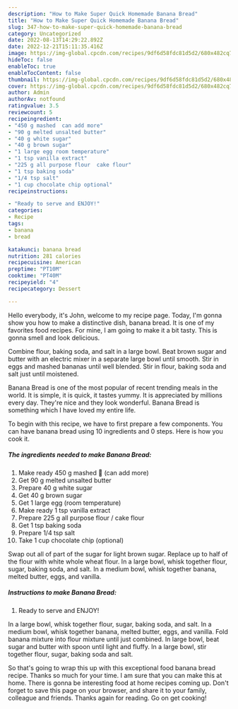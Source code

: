 ```yaml
---
description: "How to Make Super Quick Homemade Banana Bread"
title: "How to Make Super Quick Homemade Banana Bread"
slug: 347-how-to-make-super-quick-homemade-banana-bread
category: Uncategorized
date: 2022-08-13T14:29:22.892Z
date: 2022-12-21T15:11:35.416Z
image: https://img-global.cpcdn.com/recipes/9df6d58fdc81d5d2/680x482cq70/banana-bread-recipe-main-photo.jpg
hideToc: false
enableToc: true
enableTocContent: false
thumbnail: https://img-global.cpcdn.com/recipes/9df6d58fdc81d5d2/680x482cq70/banana-bread-recipe-main-photo.jpg
cover: https://img-global.cpcdn.com/recipes/9df6d58fdc81d5d2/680x482cq70/banana-bread-recipe-main-photo.jpg
author: Admin
authorAv: notfound
ratingvalue: 3.5
reviewcount: 5
recipeingredient:
- "450 g mashed  can add more"
- "90 g melted unsalted butter"
- "40 g white sugar"
- "40 g brown sugar"
- "1 large egg room temperature"
- "1 tsp vanilla extract"
- "225 g all purpose flour  cake flour"
- "1 tsp baking soda"
- "1/4 tsp salt"
- "1 cup chocolate chip optional"
recipeinstructions:

- "Ready to serve and ENJOY!"
categories:
- Recipe
tags:
- banana
- bread

katakunci: banana bread 
nutrition: 281 calories
recipecuisine: American
preptime: "PT10M"
cooktime: "PT40M"
recipeyield: "4"
recipecategory: Dessert

---
```



Hello everybody, it's John, welcome to my recipe page. Today, I'm gonna show you how to make a distinctive dish, banana bread. It is one of my favorites food recipes. For mine, I am going to make it a bit tasty. This is gonna smell and look delicious.

Combine flour, baking soda, and salt in a large bowl. Beat brown sugar and butter with an electric mixer in a separate large bowl until smooth. Stir in eggs and mashed bananas until well blended. Stir in flour, baking soda and salt just until moistened.

Banana Bread is one of the most popular of recent trending meals in the world. It is simple, it is quick, it tastes yummy. It is appreciated by millions every day. They're nice and they look wonderful. Banana Bread is something which I have loved my entire life.


To begin with this recipe, we have to first prepare a few components. You can have banana bread using 10 ingredients and 0 steps. Here is how you cook it.

<!--inarticleads1-->

##### The ingredients needed to make Banana Bread:

1. Make ready 450 g mashed 🍌 (can add more)
1. Get 90 g melted unsalted butter
1. Prepare 40 g white sugar
1. Get 40 g brown sugar
1. Get 1 large egg (room temperature)
1. Make ready 1 tsp vanilla extract
1. Prepare 225 g all purpose flour / cake flour
1. Get 1 tsp baking soda
1. Prepare 1/4 tsp salt
1. Take 1 cup chocolate chip (optional)


Swap out all of part of the sugar for light brown sugar. Replace up to half of the flour with white whole wheat flour. In a large bowl, whisk together flour, sugar, baking soda, and salt. In a medium bowl, whisk together banana, melted butter, eggs, and vanilla. 

<!--inarticleads2-->

##### Instructions to make Banana Bread:


1. Ready to serve and ENJOY!

In a large bowl, whisk together flour, sugar, baking soda, and salt. In a medium bowl, whisk together banana, melted butter, eggs, and vanilla. Fold banana mixture into flour mixture until just combined. In large bowl, beat sugar and butter with spoon until light and fluffy. In a large bowl, stir together flour, sugar, baking soda and salt. 

So that's going to wrap this up with this exceptional food banana bread recipe. Thanks so much for your time. I am sure that you can make this at home. There is gonna be interesting food at home recipes coming up. Don't forget to save this page on your browser, and share it to your family, colleague and friends. Thanks again for reading. Go on get cooking!

